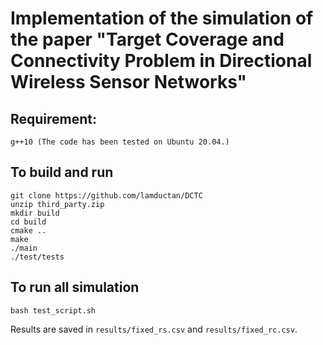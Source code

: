 # Implementation of the simulation of the paper "Target Coverage and Connectivity Problem in Directional Wireless Sensor Networks"

## Requirement:
```
g++10 (The code has been tested on Ubuntu 20.04.)
```

## To build and run
```
git clone https://github.com/lamductan/DCTC
unzip third_party.zip
mkdir build
cd build
cmake ..
make
./main
./test/tests
```

## To run all simulation
```
bash test_script.sh
```
Results are saved in `results/fixed_rs.csv` and `results/fixed_rc.csv`.
